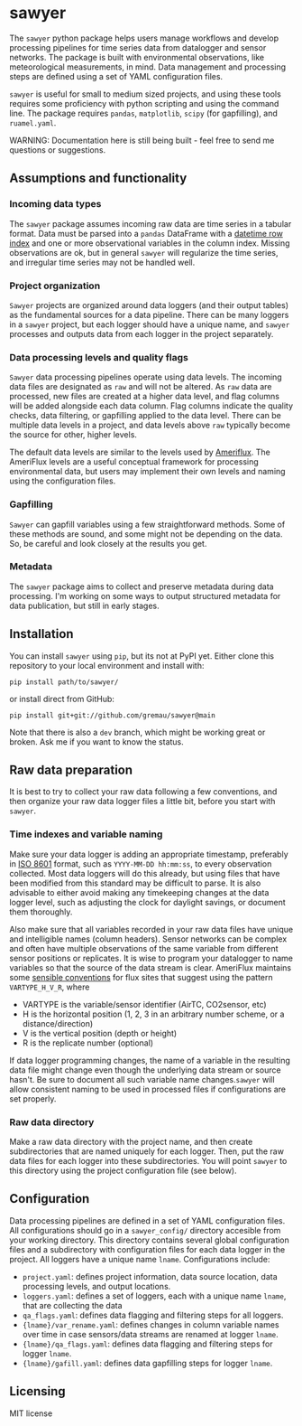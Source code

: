 # sawyer

The `sawyer` python package helps users manage workflows and develop
processing pipelines for time series data from datalogger and sensor networks.
The package is built with environmental observations, like meteorological
measurements, in mind. Data management and processing steps are defined using
a set of YAML configuration files.

`sawyer` is useful for small to medium sized projects, and using these tools
requires some proficiency with python scripting and using the command line.
The package requires `pandas`, `matplotlib`, `scipy` (for gapfilling), and
`ruamel.yaml`.

WARNING: Documentation here is still being built - feel free to send me
questions or suggestions.

## Assumptions and functionality

### Incoming data types

The `sawyer` package assumes incoming raw data are time series in a tabular
format. Data must be parsed into a `pandas` DataFrame with a [datetime row index](
https://pandas.pydata.org/pandas-docs/stable/user_guide/timeseries.html#indexing)
and one or more observational variables in the column index. Missing observations
are ok, but in general `sawyer` will regularize the time series, and irregular
time series may not be handled well.

### Project organization

`Sawyer` projects are organized around data loggers (and their output tables)
as the fundamental sources for a data pipeline. There can be many loggers in
a `sawyer` project, but each logger should have a unique name, and `sawyer` 
processes and outputs data from each logger in the project separately.

### Data processing levels and quality flags

`Sawyer` data processing pipelines operate using data levels. The incoming data
files are designated as `raw` and will not be altered. As `raw` data are
processed, new files are created at a higher data level, and flag columns
will be added alongside each data column. Flag columns indicate the quality
checks, data filtering, or gapfilling applied to the data level. There can be
multiple data levels in a project, and data levels above `raw` typically become
the source for other, higher levels.

The default data levels are similar to the levels used by
[Ameriflux](https://ameriflux.lbl.gov/data/aboutdata/data-processing-levels/).
The AmeriFlux levels are a useful conceptual framework for processing
environmental data, but users may implement their own levels and naming using
the configuration files.

### Gapfilling

`Sawyer` can gapfill variables using a few straightforward methods. Some of
these methods are sound, and some might not be depending on the data. So, be
careful and look closely at the results you get.

### Metadata

The `sawyer` package aims to collect and preserve metadata during data
processing. I'm working on some ways to output structured metadata for
data publication, but still in early stages.

## Installation

You can install `sawyer` using `pip`, but its not at PyPI yet. Either clone
this repository to your local environment and install with:

    pip install path/to/sawyer/

or install direct from GitHub:

    pip install git+git://github.com/gremau/sawyer@main

Note that there is also a `dev` branch, which might be working great or broken.
Ask me if you want to know the status.

## Raw data preparation

It is best to try to collect your raw data following a few conventions, and
then organize your raw data logger files a little bit, before you start
with `sawyer`. 

### Time indexes and variable naming

Make sure your data logger is adding an appropriate timestamp, preferably in
[ISO 8601](https://en.wikipedia.org/wiki/ISO_8601) format, such as
`YYYY-MM-DD hh:mm:ss`, to every observation collected. Most data loggers will
do this already, but using files that have been modified from this standard
may be difficult to parse. It is also advisable to either avoid making any
timekeeping changes at the data logger level, such as adjusting the clock
for daylight savings, or document them thoroughly.

Also make sure that all variables recorded in your raw data files have
unique and intelligible names (column headers). Sensor networks can be complex
and often have multiple observations of the same variable from different
sensor positions or replicates. It is wise to program your datalogger to name
variables so that the source of the data stream is clear. AmeriFlux maintains
some [sensible conventions](
https://ameriflux.lbl.gov/data/aboutdata/data-variables/) for flux sites that
suggest using the pattern `VARTYPE_H_V_R`, where

 * VARTYPE is the variable/sensor identifier (AirTC, CO2sensor, etc)
 * H is the horizontal position (1, 2, 3 in an arbitrary number scheme, or a distance/direction)
 * V is the vertical position (depth or height)
 * R is the replicate number (optional)

If data logger programming changes, the name of a variable in the resulting
data file might change even though the underlying data stream or source hasn't.
Be sure to document all such variable name changes.`sawyer` will allow
consistent naming to be used in processed files if configurations are set
properly.

### Raw data directory

Make a raw data directory with the project name, and then create
subdirectories that are named uniquely for each logger. Then, put the raw data
files for each logger into these subdirectories. You will point `sawyer` to 
this directory using the project configuration file (see below).

## Configuration

Data processing pipelines are defined in a set of YAML configuration files. All
configurations should go in a `sawyer_config/` directory accesible from your
working directory. This directory contains several global configuration files
and a subdirectory with configuration files for each data logger in the project.
All loggers have a unique name `lname`. Configurations include:

 * `project.yaml`: defines project information, data source location, 
    data processing levels, and output locations.
 * `loggers.yaml`: defines a set of loggers, each with a unique name
    `lname`, that are collecting the data
 * `qa_flags.yaml`: defines data flagging and filtering steps for all
    loggers.
 * `{lname}/var_rename.yaml`: defines changes in column variable names over
    time in case sensors/data streams are renamed at logger `lname`.
 * `{lname}/qa_flags.yaml`: defines data flagging and filtering steps for
    logger `lname`.
 * `{lname}/gafill.yaml`: defines data gapfilling steps for logger `lname`.

## Licensing

MIT license


